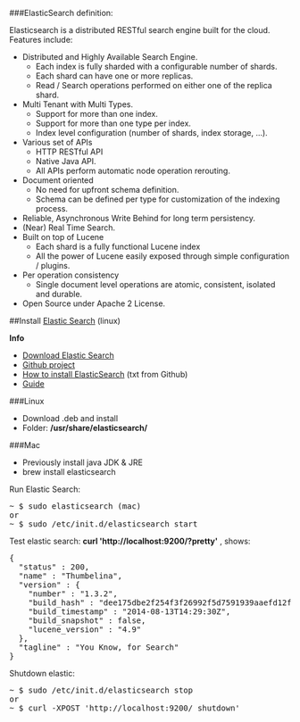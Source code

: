 ###ElasticSearch definition:

Elasticsearch is a distributed RESTful search engine built for the cloud. Features include:

* Distributed and Highly Available Search Engine.
  * Each index is fully sharded with a configurable number of shards.
  * Each shard can have one or more replicas.
  * Read / Search operations performed on either one of the replica shard.
* Multi Tenant with Multi Types.
  * Support for more than one index.
  * Support for more than one type per index.
  * Index level configuration (number of shards, index storage, ...).
* Various set of APIs
  * HTTP RESTful API
  * Native Java API.
  * All APIs perform automatic node operation rerouting.
* Document oriented
  * No need for upfront schema definition.
  * Schema can be defined per type for customization of the indexing process.
* Reliable, Asynchronous Write Behind for long term persistency.
* (Near) Real Time Search.
* Built on top of Lucene
  * Each shard is a fully functional Lucene index
  * All the power of Lucene easily exposed through simple configuration / plugins.
* Per operation consistency
  * Single document level operations are atomic, consistent, isolated and durable.
* Open Source under Apache 2 License.


##Install [Elastic Search](http://www.elasticsearch.com) (linux)

**Info**
* [Download Elastic Search](http://www.elasticsearch.com/downloads/)
* [Github project](https://github.com/elasticsearch/elasticsearch/)
* [How to install ElasticSearch](https://github.com/elasticsearch/elasticsearch/blob/master/README.textile) (txt from Github)
* [Guide](http://www.elasticsearch.com/guide/)

###Linux
* Download .deb and install
* Folder: **/usr/share/elasticsearch/**

###Mac
* Previously install java JDK & JRE
* brew install elasticsearch

Run Elastic Search:

<pre>
~ $ sudo elasticsearch (mac)
or
~ $ sudo /etc/init.d/elasticsearch start
</pre>

Test elastic search: **curl 'http://localhost:9200/?pretty'** , shows:

<pre>
{
  "status" : 200,
  "name" : "Thumbelina",
  "version" : {
    "number" : "1.3.2",
    "build_hash" : "dee175dbe2f254f3f26992f5d7591939aaefd12f",
    "build_timestamp" : "2014-08-13T14:29:30Z",
    "build_snapshot" : false,
    "lucene_version" : "4.9"
  },
  "tagline" : "You Know, for Search"
}
</pre>

Shutdown elastic: 

<pre>
~ $ sudo /etc/init.d/elasticsearch stop
or 
~ $ curl -XPOST 'http://localhost:9200/_shutdown'
</pre>


